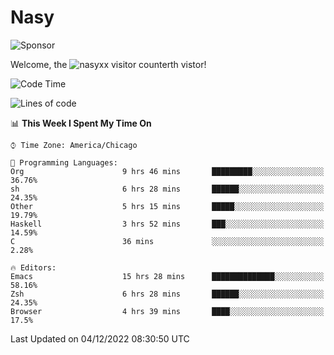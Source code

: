 # Nasy

<!--
<p align="center">
<img height="200" src="https://github-readme-stats.vercel.app/api?username=nasyxx&count_private=true&show_icons=true&theme=dracula&include_all_commits=true"/>
<img height="200" src="https://github-readme-stats.vercel.app/api/top-langs/?username=nasyxx&theme=dracula&hide=html,jupyter+notebook&count_private=true&show_icons=true"/>
</p>

  
----------------
-->

![Sponsor](https://img.shields.io/static/v1.svg?label=Sponsor&message=%E2%9D%A4&logo=GitHub&style=flat&color=pink)
 
Welcome, the ![nasyxx visitor counter](https://count.getloli.com/get/@nasyxx?theme=rule34)th vistor!
 
<!--START_SECTION:waka-->
![Code Time](http://img.shields.io/badge/Code%20Time-2%2C893%20hrs%2014%20mins-blue)

![Lines of code](https://img.shields.io/badge/From%20Hello%20World%20I%27ve%20Written-5%20Million%20lines%20of%20code-blue)

📊 **This Week I Spent My Time On** 

```text
⌚︎ Time Zone: America/Chicago

💬 Programming Languages: 
Org                      9 hrs 46 mins       █████████░░░░░░░░░░░░░░░░   36.76% 
sh                       6 hrs 28 mins       ██████░░░░░░░░░░░░░░░░░░░   24.35% 
Other                    5 hrs 15 mins       █████░░░░░░░░░░░░░░░░░░░░   19.79% 
Haskell                  3 hrs 52 mins       ███░░░░░░░░░░░░░░░░░░░░░░   14.59% 
C                        36 mins             ░░░░░░░░░░░░░░░░░░░░░░░░░   2.28%

🔥 Editors: 
Emacs                    15 hrs 28 mins      ██████████████░░░░░░░░░░░   58.16% 
Zsh                      6 hrs 28 mins       ██████░░░░░░░░░░░░░░░░░░░   24.35% 
Browser                  4 hrs 39 mins       ████░░░░░░░░░░░░░░░░░░░░░   17.5%

```


 Last Updated on 04/12/2022 08:30:50 UTC
<!--END_SECTION:waka-->

<!-- ![visitors](https://visitor-badge.laobi.icu/badge?page_id=nasyxx.nasyxx) -->
